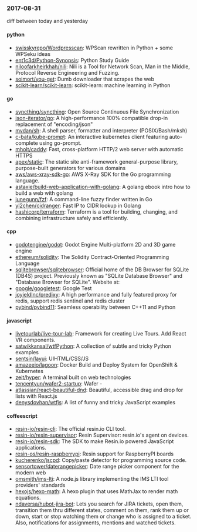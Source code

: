 ### 2017-08-31
diff between today and yesterday

#### python
* [swisskyrepo/Wordpresscan](https://github.com/swisskyrepo/Wordpresscan): WPScan rewritten in Python + some WPSeku ideas
* [ent1c3d/Python-Synopsis](https://github.com/ent1c3d/Python-Synopsis): Python Study Guide
* [niloofarkheirkhah/nili](https://github.com/niloofarkheirkhah/nili): Nili is a Tool for Network Scan, Man in the Middle, Protocol Reverse Engineering and Fuzzing.
* [soimort/you-get](https://github.com/soimort/you-get):  Dumb downloader that scrapes the web
* [scikit-learn/scikit-learn](https://github.com/scikit-learn/scikit-learn): scikit-learn: machine learning in Python

#### go
* [syncthing/syncthing](https://github.com/syncthing/syncthing): Open Source Continuous File Synchronization
* [json-iterator/go](https://github.com/json-iterator/go): A high-performance 100% compatible drop-in replacement of "encoding/json"
* [mvdan/sh](https://github.com/mvdan/sh): A shell parser, formatter and interpreter (POSIX/Bash/mksh)
* [c-bata/kube-prompt](https://github.com/c-bata/kube-prompt): An interactive kubernetes client featuring auto-complete using go-prompt.
* [mholt/caddy](https://github.com/mholt/caddy): Fast, cross-platform HTTP/2 web server with automatic HTTPS
* [apex/static](https://github.com/apex/static): The static site anti-framework general-purpose library, purpose-built generators for various domains
* [aws/aws-xray-sdk-go](https://github.com/aws/aws-xray-sdk-go): AWS X-Ray SDK for the Go programming language.
* [astaxie/build-web-application-with-golang](https://github.com/astaxie/build-web-application-with-golang): A golang ebook intro how to build a web with golang
* [junegunn/fzf](https://github.com/junegunn/fzf):  A command-line fuzzy finder written in Go
* [yl2chen/cidranger](https://github.com/yl2chen/cidranger): Fast IP to CIDR lookup in Golang
* [hashicorp/terraform](https://github.com/hashicorp/terraform): Terraform is a tool for building, changing, and combining infrastructure safely and efficiently.

#### cpp
* [godotengine/godot](https://github.com/godotengine/godot): Godot Engine  Multi-platform 2D and 3D game engine
* [ethereum/solidity](https://github.com/ethereum/solidity): The Solidity Contract-Oriented Programming Language
* [sqlitebrowser/sqlitebrowser](https://github.com/sqlitebrowser/sqlitebrowser): Official home of the DB Browser for SQLite (DB4S) project. Previously known as "SQLite Database Browser" and "Database Browser for SQLite". Website at:
* [google/googletest](https://github.com/google/googletest): Google Test
* [joyieldInc/predixy](https://github.com/joyieldInc/predixy): A high performance and fully featured proxy for redis, support redis sentinel and redis cluster
* [pybind/pybind11](https://github.com/pybind/pybind11): Seamless operability between C++11 and Python

#### javascript
* [livetourlab/live-tour-lab](https://github.com/livetourlab/live-tour-lab):  Framework for creating Live Tours. Add React VR components. 
* [satwikkansal/wtfPython](https://github.com/satwikkansal/wtfPython): A collection of subtle and tricky Python examples
* [sentsin/layui](https://github.com/sentsin/layui): UIHTML/CSS/JS
* [amazeeio/lagoon](https://github.com/amazeeio/lagoon): Docker Build and Deploy System for OpenShift & Kubernetes
* [zeit/hyper](https://github.com/zeit/hyper): A terminal built on web technologies
* [tencentyun/wafer2-startup](https://github.com/tencentyun/wafer2-startup): Wafer - 
* [atlassian/react-beautiful-dnd](https://github.com/atlassian/react-beautiful-dnd): Beautiful, accessible drag and drop for lists with React.js
* [denysdovhan/wtfjs](https://github.com/denysdovhan/wtfjs): A list of funny and tricky JavaScript examples

#### coffeescript
* [resin-io/resin-cli](https://github.com/resin-io/resin-cli): The official resin.io CLI tool.
* [resin-io/resin-supervisor](https://github.com/resin-io/resin-supervisor): Resin Supervisor: resin.io's agent on devices.
* [resin-io/resin-sdk](https://github.com/resin-io/resin-sdk): The SDK to make Resin.io powered JavaScript applications.
* [resin-os/resin-raspberrypi](https://github.com/resin-os/resin-raspberrypi): Resin support for RaspberryPI boards
* [kucherenko/jscpd](https://github.com/kucherenko/jscpd): Copy/paste detector for programming source code.
* [sensortower/daterangepicker](https://github.com/sensortower/daterangepicker): Date range picker component for the modern web
* [omsmith/ims-lti](https://github.com/omsmith/ims-lti): A node.js library implementing the IMS LTI tool providers' standards
* [hexojs/hexo-math](https://github.com/hexojs/hexo-math): A hexo plugin that uses MathJax to render math equations.
* [ndaversa/hubot-jira-bot](https://github.com/ndaversa/hubot-jira-bot): Lets you search for JIRA tickets, open them, transition them thru different states, comment on them, rank them up or down, start or stop watching them or change who is assigned to a ticket. Also, notifications for assignments, mentions and watched tickets.
